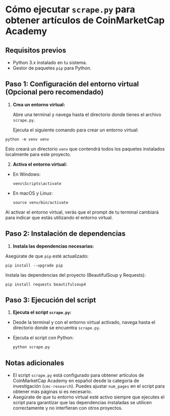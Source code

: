 # Cómo ejecutar `scrape.py` para obtener artículos de CoinMarketCap Academy

## Requisitos previos

- Python 3.x instalado en tu sistema.
- Gestor de paquetes `pip` para Python.

## Paso 1: Configuración del entorno virtual (Opcional pero recomendado)

1. **Crea un entorno virtual:**

   Abre una terminal y navega hasta el directorio donde tienes el archivo `scrape.py`.

   Ejecuta el siguiente comando para crear un entorno virtual:

```
python -m venv venv
```


Esto creará un directorio `venv` que contendrá todos los paquetes instalados localmente para este proyecto.

2. **Activa el entorno virtual:**

- En Windows:
  ```
  venv\Scripts\activate
  ```
- En macOS y Linux:
  ```
  source venv/bin/activate
  ```

Al activar el entorno virtual, verás que el prompt de tu terminal cambiará para indicar que estás utilizando el entorno virtual.

## Paso 2: Instalación de dependencias

1. **Instala las dependencias necesarias:**

Asegúrate de que `pip` esté actualizado:

```
pip install --upgrade pip
```

Instala las dependencias del proyecto (BeautifulSoup y Requests):

```
pip install requests beautifulsoup4
```


## Paso 3: Ejecución del script

1. **Ejecuta el script `scrape.py`:**

- Desde la terminal y con el entorno virtual activado, navega hasta el directorio donde se encuentra `scrape.py`.
- Ejecuta el script con Python:

  ```
  python scrape.py
  ```

## Notas adicionales

- El script `scrape.py` está configurado para obtener artículos de CoinMarketCap Academy en español desde la categoría de investigación (`cmc-research`). Puedes ajustar `num_pages` en el script para obtener más páginas si es necesario.
- Asegúrate de que tu entorno virtual esté activo siempre que ejecutes el script para garantizar que las dependencias instaladas se utilicen correctamente y no interfieran con otros proyectos.
